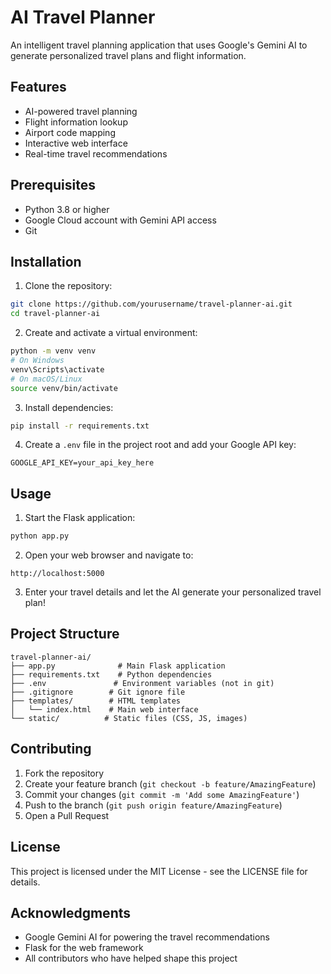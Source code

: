 # AI Travel Planner

An intelligent travel planning application that uses Google's Gemini AI to generate personalized travel plans and flight information.

## Features

- AI-powered travel planning
- Flight information lookup
- Airport code mapping
- Interactive web interface
- Real-time travel recommendations

## Prerequisites

- Python 3.8 or higher
- Google Cloud account with Gemini API access
- Git

## Installation

1. Clone the repository:
```bash
git clone https://github.com/yourusername/travel-planner-ai.git
cd travel-planner-ai
```

2. Create and activate a virtual environment:
```bash
python -m venv venv
# On Windows
venv\Scripts\activate
# On macOS/Linux
source venv/bin/activate
```

3. Install dependencies:
```bash
pip install -r requirements.txt
```

4. Create a `.env` file in the project root and add your Google API key:
```
GOOGLE_API_KEY=your_api_key_here
```

## Usage

1. Start the Flask application:
```bash
python app.py
```

2. Open your web browser and navigate to:
```
http://localhost:5000
```

3. Enter your travel details and let the AI generate your personalized travel plan!

## Project Structure

```
travel-planner-ai/
├── app.py              # Main Flask application
├── requirements.txt    # Python dependencies
├── .env               # Environment variables (not in git)
├── .gitignore        # Git ignore file
├── templates/        # HTML templates
│   └── index.html    # Main web interface
└── static/          # Static files (CSS, JS, images)
```

## Contributing

1. Fork the repository
2. Create your feature branch (`git checkout -b feature/AmazingFeature`)
3. Commit your changes (`git commit -m 'Add some AmazingFeature'`)
4. Push to the branch (`git push origin feature/AmazingFeature`)
5. Open a Pull Request

## License

This project is licensed under the MIT License - see the LICENSE file for details.

## Acknowledgments

- Google Gemini AI for powering the travel recommendations
- Flask for the web framework
- All contributors who have helped shape this project